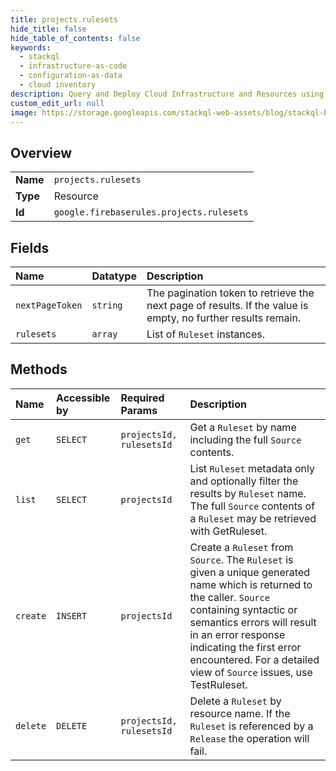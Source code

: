 ```yaml
---
title: projects.rulesets
hide_title: false
hide_table_of_contents: false
keywords:
  - stackql
  - infrastructure-as-code
  - configuration-as-data
  - cloud inventory
description: Query and Deploy Cloud Infrastructure and Resources using SQL
custom_edit_url: null
image: https://storage.googleapis.com/stackql-web-assets/blog/stackql-blog-post-featured-image.png
---
```

  
    

## Overview
<table><tbody>
<tr><td><b>Name</b></td><td><code>projects.rulesets</code></td></tr>
<tr><td><b>Type</b></td><td>Resource</td></tr>
<tr><td><b>Id</b></td><td><code>google.firebaserules.projects.rulesets</code></td></tr>
</tbody></table>

## Fields
| Name | Datatype | Description |
|:-----|:---------|:------------|
| `nextPageToken` | `string` | The pagination token to retrieve the next page of results. If the value is empty, no further results remain. |
| `rulesets` | `array` | List of `Ruleset` instances. |
## Methods
| Name | Accessible by | Required Params | Description |
|:-----|:--------------|:----------------|:------------|
| `get` | `SELECT` | `projectsId, rulesetsId` | Get a `Ruleset` by name including the full `Source` contents. |
| `list` | `SELECT` | `projectsId` | List `Ruleset` metadata only and optionally filter the results by `Ruleset` name. The full `Source` contents of a `Ruleset` may be retrieved with GetRuleset. |
| `create` | `INSERT` | `projectsId` | Create a `Ruleset` from `Source`. The `Ruleset` is given a unique generated name which is returned to the caller. `Source` containing syntactic or semantics errors will result in an error response indicating the first error encountered. For a detailed view of `Source` issues, use TestRuleset. |
| `delete` | `DELETE` | `projectsId, rulesetsId` | Delete a `Ruleset` by resource name. If the `Ruleset` is referenced by a `Release` the operation will fail. |
